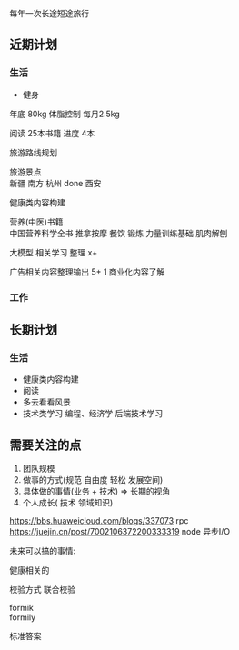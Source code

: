 每年一次长途短途旅行


## 近期计划
### 生活
* 健身 



年底  80kg 体脂控制  每月2.5kg

阅读 25本书籍  进度 4本

旅游路线规划

旅游景点  
    新疆
    南方
        杭州 done
    西安  

健康类内容构建

营养(中医)书籍  
    中国营养科学全书
    推拿按摩
    餐饮
锻炼 
    力量训练基础
    肌肉解刨

大模型 相关学习 整理 x+

广告相关内容整理输出  5+  1 
商业化内容了解


### 工作

## 长期计划
### 生活
* 健康类内容构建
* 阅读 
* 多去看看风景
* 技术类学习 编程、经济学 后端技术学习


## 需要关注的点

1. 团队规模
2. 做事的方式(规范 自由度 轻松 发展空间)
3. 具体做的事情(业务 + 技术) => 长期的视角
4. 个人成长( 技术 领域知识) 


https://bbs.huaweicloud.com/blogs/337073  rpc
https://juejin.cn/post/7002106372200333319  node 异步I/O



未来可以搞的事情:
  
健康相关的



校验方式 联合校验

formik  
formily 


标准答案










































































